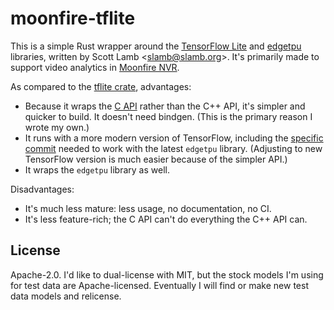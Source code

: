 # moonfire-tflite

This is a simple Rust wrapper around the [TensorFlow
Lite](https://www.tensorflow.org/lite) and
[edgetpu](https://github.com/google-coral/edgetpu) libraries, written by
Scott Lamb &lt;slamb@slamb.org>. It's primarily made to support video
analytics in [Moonfire NVR](https://github.com/scottlamb/moonfire-nvr).

As compared to the [tflite crate](https://crates.io/crates/tflite), advantages:

*   Because it wraps the [C
    API](https://github.com/tensorflow/tensorflow/tree/master/tensorflow/lite/c)
    rather than the C++ API, it's simpler and quicker to build. It doesn't need
    bindgen. (This is the primary reason I wrote my own.)
*   It runs with a more modern version of TensorFlow, including the [specific
    commit](https://github.com/google-coral/edgetpu/issues/44#issuecomment-589170013)
    needed to work with the latest `edgetpu` library. (Adjusting to new
    TensorFlow version is much easier because of the simpler API.)
*   It wraps the `edgetpu` library as well.

Disadvantages:

*   It's much less mature: less usage, no documentation, no CI.
*   It's less feature-rich; the C API can't do everything the C++ API can.

## License

Apache-2.0. I'd like to dual-license with MIT, but the stock models I'm using
for test data are Apache-licensed. Eventually I will find or make new test data
models and relicense.

